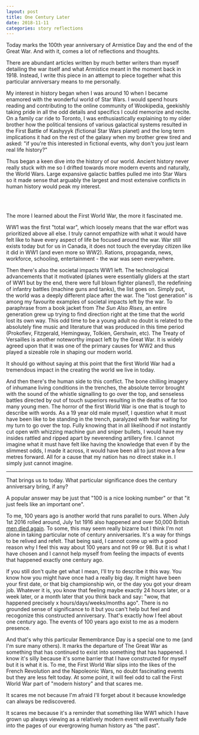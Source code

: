 ```yaml
---
layout: post
title: One Century Later
date: 2018-11-11
categories: story reflections
---
```


Today marks the 100th year anniversary of Armistice Day and the end of the Great War. And with it, comes a lot of reflections and thoughts.

There are abundant articles written by much better writers than myself detailing the war itself and what Armistice meant in the moment back in 1918. Instead, I write this piece in an attempt to piece together what this particular anniversary means to me personally.

My interest in history began when I was around 10 when I became enamored with the wonderful world of Star Wars. I would spend hours reading and contributing to the online community of Wookipedia, geekishly taking pride in all the odd details and specifics I could memorize and recite. On a family car ride to Toronto, I was enthusiastically explaining to my older brother how the political tensions of various galactical systems resulted in the First Battle of Kashyyyk (fictional Star Wars planet) and the long term implications it had on the rest of the galaxy when my brother grew tired and asked: "if you're this interested in fictional events, why don't you just learn real life history?"

Thus began a keen dive into the history of our world. Ancient history never really stuck with me so I drifted towards more modern events and naturally, the World Wars. Large expansive galactic battles pulled me into Star Wars so it made sense that arguably the largest and most extensive conflicts in human history would peak my interest.

<br><br>

The more I learned about the First World War, the more it fascinated me.

WW1 was the first "total war", which loosely means that the war effort was prioritized above all else. I truly cannot empathize with what it would have felt like to have every aspect of life be focused around the war. War still exists today but for us in Canada, it does not touch the everyday citizen like it did in WW1 (and even more so WW2). Rations, propaganda, news, workforce, schooling, entertainment - the war was seen everywhere.

Then there's also the societal impacts WW1 left. The technological advancements that it motivated (planes were essentially gliders at the start of WW1 but by the end, there were full blown fighter planes!), the redefining of infantry battles (machine guns and tanks), the list goes on. Simply put, the world was a deeply different place after the war. The "lost generation" is among my favourite examples of societal impacts left by the war. To paraphrase from a book jacket from *The Sun Also Rises*, an entire generation grew up trying to find direction right at the time that the world lost its own way. This odd time to be a young adult no doubt is related to the absolutely fine music and literature that was produced in this time period (Prokofiev, Fitzgerald, Hemingway, Tolkien, Gershwin, etc). The Treaty of Versailles is another noteworthy impact left by the Great War. It is widely agreed upon that it was one of the primary causes for WW2 and thus played a sizeable role in shaping our modern world.

It should go without saying at this point that the first World War had a tremendous impact in the creating the world we live in today.

And then there's the human side to this conflict. The bone chilling imagery of inhumane living conditions in the trenches, the absolute terror brought with the sound of the whistle signalling to go over the top, and senseless battles directed by out of touch superiors resulting in the deaths of far too many young men. The horror of the first World War is one that is tough to describe with words. As a 19 year old male myself, I question what it must have been like to be standing in the trench, paralyzed with fear waiting for my turn to go over the top. Fully knowing that in all likelihood if not instantly cut open with whizzing machine gun and sniper bullets, I would have my insides rattled and ripped apart by neverending artillery fire. I cannot imagine what it must have felt like having the knowledge that even if by the slimmest odds, I made it across, it would have been all to just move a few metres forward. All for a cause that my nation has no direct stake in. I simply just cannot imagine.

---

That brings us to today. What particular significance does the century anniversary bring, if any?

A popular answer may be just that "100 is a nice looking number" or that "it just feels like an important one".

To me, 100 years ago is another world that runs parallel to ours. When July 1st 2016 rolled around, July 1st 1916 also happened and over 50,000 British [men died again](https://en.wikipedia.org/wiki/First_day_on_the_Somme). To some, this may seem really bizarre but I think I'm not alone in taking particular note of century anniversaries. It's a way for things to be relived and refelt. That being said, I cannot come up with a good reason why I feel this way about 100 years and not 99 or 98. But it is what I have chosen and I cannot help myself from feeling the impacts of events that happened exactly one century ago.

If you still don't quite get what I mean, I'll try to describe it this way. You know how you might have once had a really big day. It might have been your first date, or that big championship win, or the day you got your dream job. Whatever it is, you know that feeling maybe exactly 24 hours later, or a week later, or a month later that you think back and say: "wow, that happened precisely x hours/days/weeks/months ago". There is no grounded sense of significance to it but you can't help but feel and recogonize this constructed anniversary. That's exactly how I feel about one century ago. The events of 100 years ago exist to me as a modern presence.

And that's why this particular Remembrance Day is a special one to me (and I'm sure many others). It marks the departure of The Great War as something that has continued to exist into something that has happened. I know it's silly because it's some barrier that I have constructed for myself but it is what it is. To me, the First World War slips into the likes of the French Revolution and the Napoleonic Wars, no doubt fascinating events but they are less felt today. At some point, it will feel odd to call the First World War part of "modern history" and that scares me.

It scares me not because I'm afraid I'll forget about it because knowledge can always be rediscovered.

It scares me because it's a reminder that something like WW1 which I have grown up always viewing as a relatively modern event will eventually fade into the pages of our evergrowing human history as "the past".
